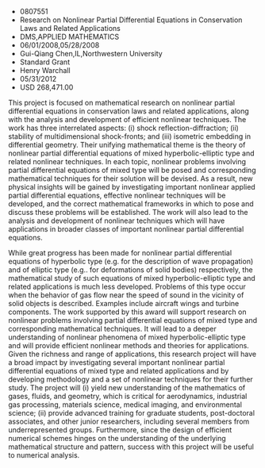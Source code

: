 
* 0807551
* Research on Nonlinear Partial Differential Equations in Conservation Laws and Related Applications
* DMS,APPLIED MATHEMATICS
* 06/01/2008,05/28/2008
* Gui-Qiang Chen,IL,Northwestern University
* Standard Grant
* Henry Warchall
* 05/31/2012
* USD 268,471.00

This project is focused on mathematical research on nonlinear partial
differential equations in conservation laws and related applications, along with
the analysis and development of efficient nonlinear techniques. The work has
three interrelated aspects: (i) shock reflection-diffraction; (ii) stability of
multidimensional shock-fronts; and (iii) isometric embedding in differential
geometry. Their unifying mathematical theme is the theory of nonlinear partial
differential equations of mixed hyperbolic-elliptic type and related nonlinear
techniques. In each topic, nonlinear problems involving partial differential
equations of mixed type will be posed and corresponding mathematical techniques
for their solution will be devised. As a result, new physical insights will be
gained by investigating important nonlinear applied partial differential
equations, effective nonlinear techniques will be developed, and the correct
mathematical frameworks in which to pose and discuss these problems will be
established. The work will also lead to the analysis and development of
nonlinear techniques which will have applications in broader classes of
important nonlinear partial differential equations.

While great progress has been made for nonlinear partial differential equations
of hyperbolic type (e.g. for the description of wave propagation) and of
elliptic type (e.g.. for deformations of solid bodies) respectively, the
mathematical study of such equations of mixed hyperbolic-elliptic type and
related applications is much less developed. Problems of this type occur when
the behavior of gas flow near the speed of sound in the vicinity of solid
objects is described. Examples include aircraft wings and turbine components.
The work supported by this award will support research on nonlinear problems
involving partial differential equations of mixed type and corresponding
mathematical techniques. It will lead to a deeper understanding of nonlinear
phenomena of mixed hyperbolic-elliptic type and will provide efficient nonlinear
methods and theories for applications. Given the richness and range of
applications, this research project will have a broad impact by investigating
several important nonlinear partial differential equations of mixed type and
related applications and by developing methodology and a set of nonlinear
techniques for their further study. The project will (i) yield new understanding
of the mathematics of gases, fluids, and geometry, which is critical for
aerodynamics, industrial gas processing, materials science, medical imaging, and
environmental science; (ii) provide advanced training for graduate students,
post-doctoral associates, and other junior researchers, including several
members from underrepresented groups. Furthermore, since the design of efficient
numerical schemes hinges on the understanding of the underlying mathematical
structure and pattern, success with this project will be useful to numerical
analysis.
